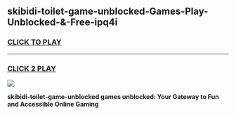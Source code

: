 
## skibidi-toilet-game-unblocked-Games-Play-Unblocked-&-Free-ipq4i
<h3>
<a href="https://premium76.site?title=skibidi-toilet-game-unblocked&ref=24A">CLICK TO PLAY</a></h3>
<hr>

<h3>
<a href="https://premium76.site?title=skibidi-toilet-game-unblocked&ref=24A">CLICK 2 PLAY</a>
  
</h3>

<a href="https://premium76.site?title=skibidi-toilet-game-unblocked&ref=24A"><img src="https://clearcache.store/games.png"></a>


**skibidi-toilet-game-unblocked games unblocked: Your Gateway to Fun and Accessible Online Gaming**
